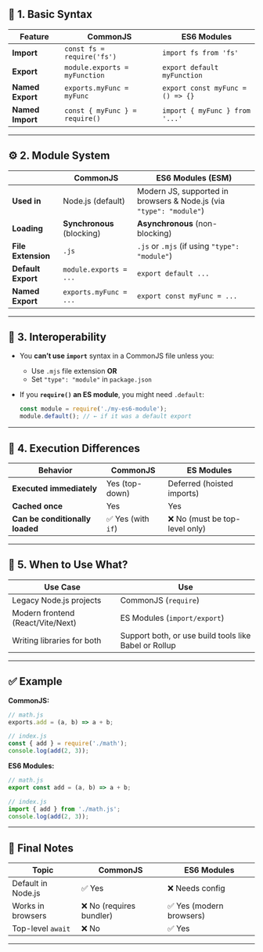## 🧠 1. Basic Syntax

| Feature          | CommonJS                       | ES6 Modules                      |
| ---------------- | ------------------------------ | -------------------------------- |
| **Import**       | `const fs = require('fs')`     | `import fs from 'fs'`            |
| **Export**       | `module.exports = myFunction`  | `export default myFunction`      |
| **Named Export** | `exports.myFunc = myFunc`      | `export const myFunc = () => {}` |
| **Named Import** | `const { myFunc } = require()` | `import { myFunc } from '...'`   |

---

## ⚙️ 2. Module System

|                    | CommonJS                   | ES6 Modules (ESM)                                                   |
| ------------------ | -------------------------- | ------------------------------------------------------------------- |
| **Used in**        | Node.js (default)          | Modern JS, supported in browsers & Node.js (via `"type": "module"`) |
| **Loading**        | **Synchronous** (blocking) | **Asynchronous** (non-blocking)                                     |
| **File Extension** | `.js`                      | `.js` or `.mjs` (if using `"type": "module"`)                       |
| **Default Export** | `module.exports = ...`     | `export default ...`                                                |
| **Named Export**   | `exports.myFunc = ...`     | `export const myFunc = ...`                                         |

---

## 🔁 3. Interoperability

* You **can’t use `import`** syntax in a CommonJS file unless you:

  * Use `.mjs` file extension **OR**
  * Set `"type": "module"` in `package.json`

* If you **`require()` an ES module**, you might need `.default`:

  ```js
  const module = require('./my-es6-module');
  module.default(); // ← if it was a default export
  ```

---

## 🚦 4. Execution Differences

| Behavior                        | CommonJS          | ES Modules                    |
| ------------------------------- | ----------------- | ----------------------------- |
| **Executed immediately**        | Yes (top-down)    | Deferred (hoisted imports)    |
| **Cached once**                 | Yes               | Yes                           |
| **Can be conditionally loaded** | ✅ Yes (with `if`) | ❌ No (must be top-level only) |

---

## 🔧 5. When to Use What?

| Use Case                          | Use                                                   |
| --------------------------------- | ----------------------------------------------------- |
| Legacy Node.js projects           | CommonJS (`require`)                                  |
| Modern frontend (React/Vite/Next) | ES Modules (`import/export`)                          |
| Writing libraries for both        | Support both, or use build tools like Babel or Rollup |

---

## ✅ Example

**CommonJS:**

```js
// math.js
exports.add = (a, b) => a + b;

// index.js
const { add } = require('./math');
console.log(add(2, 3));
```

**ES6 Modules:**

```js
// math.js
export const add = (a, b) => a + b;

// index.js
import { add } from './math.js';
console.log(add(2, 3));
```

---

## 📌 Final Notes

| Topic              | CommonJS                | ES6 Modules             |
| ------------------ | ----------------------- | ----------------------- |
| Default in Node.js | ✅ Yes                   | ❌ Needs config          |
| Works in browsers  | ❌ No (requires bundler) | ✅ Yes (modern browsers) |
| Top-level `await`  | ❌ No                    | ✅ Yes                   |

---

